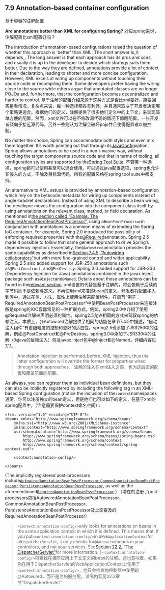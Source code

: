 ## 7.9 Annotation-based container configuration
基于容器的注解配置

**Are annotations better than XML for configuring Spring?**
对应spring来说，注解配置比xml配置好吗？

The introduction of annotation-based configurations raised the question of whether this approach is 'better' than XML. The short answer is_it depends_. The long answer is that each approach has its pros and cons, and usually it is up to the developer to decide which strategy suits them better. Due to the way they are defined, annotations provide a lot of context in their declaration, leading to shorter and more concise configuration. However, XML excels at wiring up components without touching their source code or recompiling them. Some developers prefer having the wiring close to the source while others argue that annotated classes are no longer POJOs and, furthermore, that the configuration becomes decentralized and harder to control.
基于注解的配置介绍来源于这种方式是否比xml要好。简要回答是看情况。复杂点来说，每一种选择都各有利弊，并且通常取决于开发者决定哪个策略更适合。根据他们的定义，注解提供了很多他们定义中的上下文，来实现简单方便的配置。然而，xml文件可以在不修改源代码的情况下惊醒配置。一些开发者倾向于接近源代码，另外一些则认为注解会破坏pojo并且使得配置难以被控制。

No matter the choice, Spring can accommodate both styles and even mix them together. It’s worth pointing out that through its[JavaConfig](https://docs.spring.io/spring/docs/current/spring-framework-reference/htmlsingle/#beans-java)option, Spring allows annotations to be used in a non-invasive way, without touching the target components source code and that in terms of tooling, all configuration styles are supported by the[Spring Tool Suite](https://spring.io/tools/sts).
不管哪一种选择，spring都可以使用甚至可以混合使用。可以通过java配置选项，spring也允许非侵入的方式，不触及目标源代码，所有的配置风格在spring tool suite中都支持。

An alternative to XML setups is provided by annotation-based configuration which rely on the bytecode metadata for wiring up components instead of angle-bracket declarations. Instead of using XML to describe a bean wiring, the developer moves the configuration into the component class itself by using annotations on the relevant class, method, or field declaration. As mentioned in[the section called “Example: The RequiredAnnotationBeanPostProcessor”](https://docs.spring.io/spring/docs/current/spring-framework-reference/htmlsingle/#beans-factory-extension-bpp-examples-rabpp), using a`BeanPostProcessor`in conjunction with annotations is a common means of extending the Spring IoC container. For example, Spring 2.0 introduced the possibility of enforcing required properties with the[@Required](https://docs.spring.io/spring/docs/current/spring-framework-reference/htmlsingle/#beans-required-annotation)annotation. Spring 2.5 made it possible to follow that same general approach to drive Spring’s dependency injection. Essentially, the`@Autowired`annotation provides the same capabilities as described in[Section 7.4.5, “Autowiring collaborators”](https://docs.spring.io/spring/docs/current/spring-framework-reference/htmlsingle/#beans-factory-autowire)but with more fine-grained control and wider applicability. Spring 2.5 also added support for JSR-250 annotations such as`@PostConstruct`, and`@PreDestroy`. Spring 3.0 added support for JSR-330 \(Dependency Injection for Java\) annotations contained in the javax.inject package such as`@Inject`and`@Named`. Details about those annotations can be found in the[relevant section](https://docs.spring.io/spring/docs/current/spring-framework-reference/htmlsingle/#beans-standard-annotations).
xml设置的代替是基于注解的，将会依赖于后续的字节码而不是依赖与定义。不再使用xml来描述bean的定义，开发者将配置移入到类中，通过在类、方法、属性上使用注解来配置组件。在章节“例子：RequiredAnnotationBeanPostProcessor”中使用BeanPostProcessor来连接注解是spring的IOC容器常见的一种扩展方式。例如，spring2.0中介绍了使用@Required注解来声明必须的属性。spirng2.5允许相同的方式来驾驭spring的依赖注入。本质上，@Autowired注解提供了相同的功能在章节7.4.5中描述，“自动注入组件”有更细粒度的控制和更好的适应性。spring2.5也添加了JSR250中的注解，例如@PostConstruct和@PreDestroy。spring3.0中添加了JSR330中的注解（为java的依赖注入）包括javax.inject包中@Inject和@Named。详细内容见7.11。

> Annotation injection is performed_before_XML injection, thus the latter configuration will override the former for properties wired through both approaches. |
注解的注入在xml注入之前，也为这后面的配置和覆盖前面的配置。

As always, you can register them as individual bean definitions, but they can also be implicitly registered by including the following tag in an XML-based Spring configuration \(notice the inclusion of the`context`namespace\):
通常，你可以注册独立的bean定义，但是他们也可以如下的定义，在基于xml的spring配置中。（注意需要保护context命名空间）：

```
<?xml version="1.0" encoding="UTF-8"?>
<beans xmlns="http://www.springframework.org/schema/beans"
    xmlns:xsi="http://www.w3.org/2001/XMLSchema-instance"
    xmlns:context="http://www.springframework.org/schema/context"
    xsi:schemaLocation="http://www.springframework.org/schema/beans
        http://www.springframework.org/schema/beans/spring-beans.xsd
        http://www.springframework.org/schema/context
        http://www.springframework.org/schema/context/spring-context.xsd">

    <context:annotation-config/>

</beans>
```

\(The implicitly registered post-processors include[`AutowiredAnnotationBeanPostProcessor`](http://docs.spring.io/spring-framework/docs/4.3.11.RELEASE/javadoc-api/org/springframework/beans/factory/annotation/AutowiredAnnotationBeanPostProcessor.html),[`CommonAnnotationBeanPostProcessor`](http://docs.spring.io/spring-framework/docs/4.3.11.RELEASE/javadoc-api/org/springframework/context/annotation/CommonAnnotationBeanPostProcessor.html),[`PersistenceAnnotationBeanPostProcessor`](http://docs.spring.io/spring-framework/docs/4.3.11.RELEASE/javadoc-api/org/springframework/orm/jpa/support/PersistenceAnnotationBeanPostProcessor.html), as well as the aforementioned[`RequiredAnnotationBeanPostProcessor`](http://docs.spring.io/spring-framework/docs/4.3.11.RELEASE/javadoc-api/org/springframework/beans/factory/annotation/RequiredAnnotationBeanPostProcessor.html).\)
（潜在的注册了post-processors包括AutowiredAnnotationBeanPostProcessor、CommonAnnotationBeanPostProcessor、PersistenceAnnotationBeanPostProcessor及上面提及的RequiredAnnotationBeanPostProcessor）

> `<context:annotation-config/>`only looks for annotations on beans in the same application context in which it is defined. This means that, if you put`<context:annotation-config/>`in a`WebApplicationContext`for a`DispatcherServlet`, it only checks for`@Autowired`beans in your controllers, and not your services. See[Section 22.2, “The DispatcherServlet”](https://docs.spring.io/spring/docs/current/spring-framework-reference/htmlsingle/#mvc-servlet)for more information. |
`<context:annotation-config/>`只查找在相同应用上下文定义的bean的注解。这也意味着，如果你在用于DispatcherServlet的WebApplicationContext上使用了`<context:annotation-config/>`，他只会检查你控制器中使用的@Autowired，而不是你的服务层。详细内容见22.2章节“DispatcherServlet”



